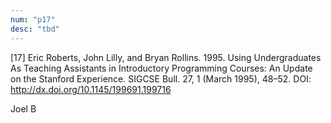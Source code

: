 ```yaml
---
num: "p17"
desc: "tbd"
---
```


[17] Eric Roberts, John Lilly, and Bryan Rollins. 1995. Using Undergraduates As Teaching Assistants in Introductory Programming Courses: An Update on the Stanford Experience. SIGCSE Bull. 27, 1 (March 1995), 48–52. DOI: 
<http://dx.doi.org/10.1145/199691.199716>

Joel B



